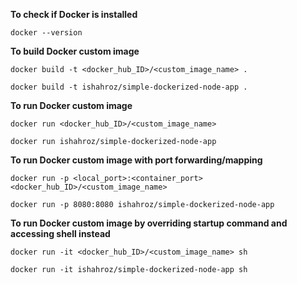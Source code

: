 **To check if Docker is installed**
```
docker --version
```
**To build Docker custom image**
```
docker build -t <docker_hub_ID>/<custom_image_name> .

docker build -t ishahroz/simple-dockerized-node-app .
```
**To run Docker custom image**
```
docker run <docker_hub_ID>/<custom_image_name>

docker run ishahroz/simple-dockerized-node-app
```
**To run Docker custom image with port forwarding/mapping**
```
docker run -p <local_port>:<container_port> <docker_hub_ID>/<custom_image_name>

docker run -p 8080:8080 ishahroz/simple-dockerized-node-app
```
**To run Docker custom image by overriding startup command and accessing shell instead**
```
docker run -it <docker_hub_ID>/<custom_image_name> sh

docker run -it ishahroz/simple-dockerized-node-app sh
```